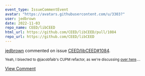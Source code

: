 ```yaml
---
event_type: IssueCommentEvent
avatar: "https://avatars.githubusercontent.com/u/3303?"
user: jedbrown
date: 2022-11-03
repo_name: CEED/libCEED
html_url: https://github.com/CEED/libCEED/pull/1084
repo_url: https://github.com/CEED/libCEED
---
```


<a href='https://github.com/jedbrown' target='_blank'>jedbrown</a> commented on issue <a href='https://github.com/CEED/libCEED/pull/1084' target='_blank'>CEED/libCEED#1084</a>.

<small>Yeah, I bisected to @jacobfaib's CUPM refactor, as we're discussing [over here](https://gitlab.com/petsc/petsc/-/commit/6d54fb1757adf78b86e78a0501614cf24239f668#note_1158417502)....</small>

<a href='https://github.com/CEED/libCEED/pull/1084' target='_blank'>View Comment</a>